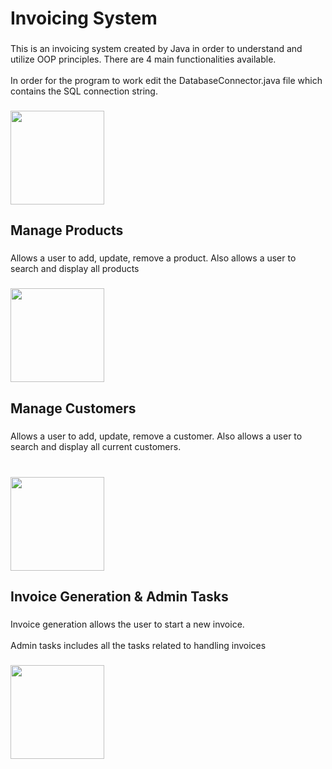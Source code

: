 <h1 align="left">Invoicing System</h1>

###

<p align="left">This is an invoicing system created by Java in order to understand and utilize OOP principles. There are 4 main functionalities available.  <br><br>In order for the program to work edit the DatabaseConnector.java file which contains the SQL connection string.</p>

###

<div align="left">
  <img height="150" src="![Java project screenshots](https://github.com/user-attachments/assets/883d641e-18ac-46ba-aa39-2fc734a3645a)"  />
</div>

###

<h2 align="left">Manage Products</h2>

###

<p align="left">Allows a user to add, update, remove a product. Also allows a user to search and display all products</p>

###

<div align="left">
  <img height="150" src="![2](https://github.com/user-attachments/assets/08a81a9e-5c4f-4a38-983d-93bd66f4df80)"  />
</div>

###

<h2 align="left">Manage Customers</h2>

###

<p align="left">Allows a user to add, update, remove a customer. Also allows a user to search and display all current customers.</p>

###

<br clear="both">

<div align="left">
  <img height="150" src="![3](https://github.com/user-attachments/assets/5a30d002-aa99-4876-823b-8769dc2dfe58)"  />
</div>

###

<h2 align="left">Invoice Generation & Admin Tasks</h2>

###

<p align="left">Invoice generation allows the user to start a new invoice. <br><br>Admin tasks includes all the tasks related to handling invoices</p>

###

<div align="left">
  <img height="150" src="![4](https://github.com/user-attachments/assets/dc2f47a0-3620-4088-aa92-cb9b597b30bb)"  />
</div>

###
